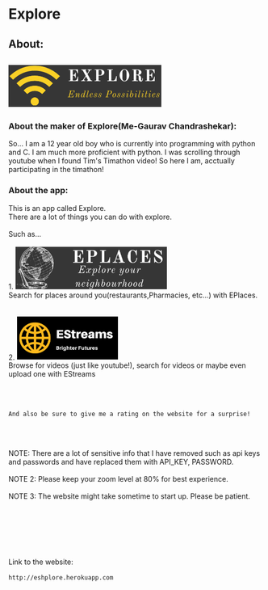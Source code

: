 <h1>Explore</h1>

<h2>About:<h2>
<img src="/static/images/icon.png" alt='Explore icon'> 
  
<h3>About the maker of Explore(Me-Gaurav Chandrashekar):</h3>
<p>So... I am a 12 year old boy who is currently into programming with python and C. I am much more proficient with python. 
I was scrolling through youtube when I found Tim's Timathon video! So here I am, acctually participating in the timathon!</p>

<h3>About the app:</h3>

  
<p>This is an app called Explore.<br>
There are a lot of things you can do with explore.
  <br>
  <br>
Such as... 
  <br>
  <br>
1. <img src="/static/images/eplaces.png" width="300px" alt="EPlaces icon">
  <br> 
Search for places around you(restaurants,Pharmacies, etc...) with EPlaces. <br>
  <br>
  <br>
2. <img src="static/images/logo.png" alt="EStreams icon" width="200px">
  <br>
Browse for videos (just like youtube!), search for videos or maybe even upload one with EStreams</p>
  <br>
  <br>
  
    And also be sure to give me a rating on the website for a surprise!
  <br>
  <br>
  
NOTE: There are a lot of sensitive info that I have removed such as api keys and passwords and have replaced them with API_KEY, PASSWORD. <br>
  <br>
NOTE 2: Please keep your zoom level at 80% for best experience. <br>
  <br>
NOTE 3: The website might take sometime to start up. Please be patient. <br>
  <p>   </p>
<br>
  <br>
  <br>
  <br>
  <br>
  
Link to the website:
  
    http://eshplore.herokuapp.com
  
  

